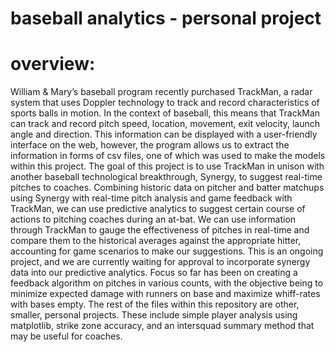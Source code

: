 # baseball analytics - personal project 

# overview: 

William & Mary’s baseball program recently purchased TrackMan, a radar system that uses Doppler technology to track and record characteristics of sports balls in motion. In the context of baseball, this means that TrackMan can track and record pitch speed, location, movement, exit velocity, launch angle and direction. This information can be displayed with a user-friendly interface on the web, however, the program allows us to extract the information in forms of csv files, one of which was used to make the models within this project. 
The goal of this project is to use TrackMan in unison with another baseball technological breakthrough, Synergy, to suggest real-time pitches to coaches. Combining historic data on pitcher and batter matchups using Synergy with real-time pitch analysis and game feedback with TrackMan, we can use predictive analytics to suggest certain course of actions to pitching coaches during an at-bat. We can use information through TrackMan to gauge the effectiveness of pitches in real-time and compare them to the historical averages against the appropriate hitter, accounting for game scenarios to make our suggestions. 
This is an ongoing project, and we are currently waiting for approval to incorporate synergy data into our predictive analytics. Focus so far has been on creating a feedback algorithm on pitches in various counts, with the objective being to minimize expected damage with runners on base and maximize whiff-rates with bases empty. 
The rest of the files within this repository are other, smaller, personal projects. These include simple player analysis using matplotlib, strike zone accuracy, and an intersquad summary method that may be useful for coaches. 

